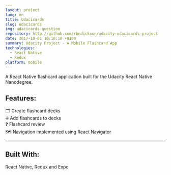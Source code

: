 ```yaml
---
layout: project
lang: en
title: Udacicards
slug: udacicards
img: udacicards-question
repository: http://github.com/rbndickson/udacity-udacicards-project
date: 2017-10-01 10:10:10 +0100
summary: Udacity Project - A Mobile Flashcard App
technologies:
  - React Native
  - Redux
platform: mobile
---
```

A React Native flashcard application built for the Udacity React Native Nanodegree.

## Features:

🗂 Create flashcard decks  
➕ Add flashcards to decks  
❓ Flashcard review  
🗺 Navigation implemented using React Navigator  

---

## Built With:

React Native, Redux and Expo
